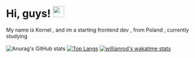# Hi, guys! <img src="https://raw.githubusercontent.com/MartinHeinz/MartinHeinz/master/wave.gif" width="30px" height="30px"></br>
My name is Kornel , and im a starting frontend dev , from Poland , currently studying </br></br>
![Anurag's GitHub stats](https://github-readme-stats.vercel.app/api?username=kornelu123&count_private=true&show_icons=true&theme=dark)
[![Top Langs](https://github-readme-stats.vercel.app/api/top-langs/?username=kornelu123&theme=dark&layout=compact)](https://github.com/anuraghazra/github-readme-stats)
[![willianrod's wakatime stats](https://github-readme-stats.vercel.app/api/wakatime?username=willianrod)](https://github.com/anuraghazra/github-readme-stats)
